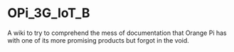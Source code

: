 # OPi_3G_IoT_B
A wiki to try to comprehend the mess of documentation that Orange Pi has with one of its more promising products but forgot in the void.

